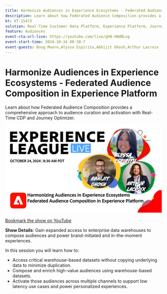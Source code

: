 ```yaml
---
title: Harmonize Audiences in Experience Ecosystems - Federated Audience Composition in Experience Platform
description: Learn about how Federated Audience Composition provides a comprehensive approach to audience curation and activation with Real-Time CDP and Journey Optimizer. 
kt: KT-15473
solution: Real-Time Customer Data Platform, Experience Platform, Journey Optimizer
feature: Audiences
event-cta-url-live: https://youtube.com/live/ghN-XWdBLvg
event-start-time: 2024-10-24 08:30-7
event-guests: Doug Moore,Alyssa Espiritu,Abhijit Ghosh,Arthur Lacroix
---
```

# Harmonize Audiences in Experience Ecosystems - Federated Audience Composition in Experience Platform

Learn about how Federated Audience Composition provides a comprehensive approach to audience curation and activation with Real-Time CDP and Journey Optimizer. 

<img alt="Experience League LIVE October 24 2024" src="../episodes/assets/ep41-web-banner.png">

[Bookmark the show on YouTube](https://www.youtube.com/watch?v=J48CNmcV7wc) 

**Show Details**: 
Gain expanded access to enterprise data warehouses to compose audiences and power brand-initiated and in-the-moment experiences.

In this session you will learn how to: 

* Access critical warehouse-based datasets without copying underlying data to minimize duplication. 
* Compose and enrich high-value audiences using warehouse-based datasets. 
* Activate those audiences across multiple channels to support low latency use cases and power personalized experiences.
